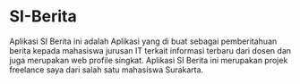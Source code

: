 # SI-Berita
Aplikasi SI Berita ini adalah Aplikasi yang di buat sebagai pemberitahuan berita kepada mahasiswa jurusan IT terkait informasi terbaru dari dosen dan juga merupakan web profile singkat. Aplikasi SI Berita ini merupakan projek freelance saya dari salah satu mahasiswa Surakarta.
